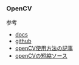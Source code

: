 ### OpenCV
参考  
- [docs](https://docs.opencv.org/3.4/df/d0a/tutorial_js_intro.html)
- [github](https://github.com/opencv/opencv/releases)
- [openCV使用方法の記事](https://elsammit-beginnerblg.hatenablog.com/entry/2022/06/06/224303)
- [openCVの短縮ソース](https://docs.opencv.org/3.4.0/opencv.js)
